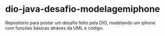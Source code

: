 # dio-java-desafio-modelagemiphone
Repositório para postar um desafio feito pela DIO, modelando um iphone com funções básicas atráves da UML e código.
